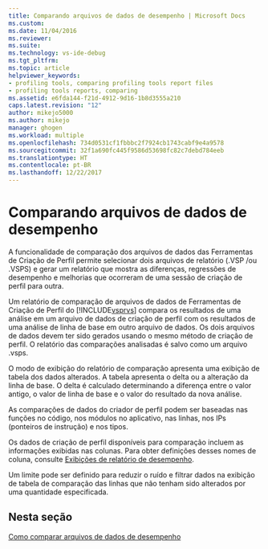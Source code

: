 ```yaml
---
title: Comparando arquivos de dados de desempenho | Microsoft Docs
ms.custom: 
ms.date: 11/04/2016
ms.reviewer: 
ms.suite: 
ms.technology: vs-ide-debug
ms.tgt_pltfrm: 
ms.topic: article
helpviewer_keywords:
- profiling tools, comparing profiling tools report files
- profiling tools reports, comparing
ms.assetid: e6fda144-f21d-4912-9d16-1b8d3555a210
caps.latest.revision: "12"
author: mikejo5000
ms.author: mikejo
manager: ghogen
ms.workload: multiple
ms.openlocfilehash: 734d0531cf1fbbbc2f7924cb1743cabf9e4a9578
ms.sourcegitcommit: 32f1a690fc445f9586d53698fc82c7debd784eeb
ms.translationtype: HT
ms.contentlocale: pt-BR
ms.lasthandoff: 12/22/2017
---
```

# <a name="comparing-performance-data-files"></a>Comparando arquivos de dados de desempenho
A funcionalidade de comparação dos arquivos de dados das Ferramentas de Criação de Perfil permite selecionar dois arquivos de relatório (.VSP /ou .VSPS) e gerar um relatório que mostra as diferenças, regressões de desempenho e melhorias que ocorreram de uma sessão de criação de perfil para outra.  
  
 Um relatório de comparação de arquivos de dados de Ferramentas de Criação de Perfil do [!INCLUDE[vsprvs](../code-quality/includes/vsprvs_md.md)] compara os resultados de uma análise em um arquivo de dados de criação de perfil com os resultados de uma análise de linha de base em outro arquivo de dados. Os dois arquivos de dados devem ter sido gerados usando o mesmo método de criação de perfil. O relatório das comparações analisadas é salvo como um arquivo .vsps.  
  
 O modo de exibição do relatório de comparação apresenta uma exibição de tabela dos dados alterados. A tabela apresenta o delta ou a alteração da linha de base. O delta é calculado determinando a diferença entre o valor antigo, o valor de linha de base e o valor do resultado da nova análise.  
  
 As comparações de dados do criador de perfil podem ser baseadas nas funções no código, nos módulos no aplicativo, nas linhas, nos IPs (ponteiros de instrução) e nos tipos.  
  
 Os dados de criação de perfil disponíveis para comparação incluem as informações exibidas nas colunas. Para obter definições desses nomes de coluna, consulte [Exibições de relatório de desempenho](../profiling/performance-report-views.md).  
  
 Um limite pode ser definido para reduzir o ruído e filtrar dados na exibição de tabela de comparação das linhas que não tenham sido alterados por uma quantidade especificada.  
  
## <a name="in-this-section"></a>Nesta seção  
 [Como comparar arquivos de dados de desempenho](../profiling/how-to-compare-performance-data-files.md)